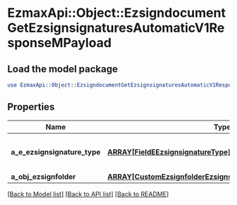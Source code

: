 # EzmaxApi::Object::EzsigndocumentGetEzsignsignaturesAutomaticV1ResponseMPayload

## Load the model package
```perl
use EzmaxApi::Object::EzsigndocumentGetEzsignsignaturesAutomaticV1ResponseMPayload;
```

## Properties
Name | Type | Description | Notes
------------ | ------------- | ------------- | -------------
**a_e_ezsignsignature_type** | [**ARRAY[FieldEEzsignsignatureType]**](FieldEEzsignsignatureType.md) | All eEzsignsignatureType contained in the response | 
**a_obj_ezsignfolder** | [**ARRAY[CustomEzsignfolderEzsignsignaturesAutomaticResponse]**](CustomEzsignfolderEzsignsignaturesAutomaticResponse.md) |  | 

[[Back to Model list]](../README.md#documentation-for-models) [[Back to API list]](../README.md#documentation-for-api-endpoints) [[Back to README]](../README.md)


